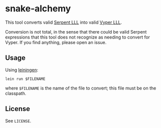 # snake-alchemy

This tool converts valid [Serpent LLL](https://github.com/ethereum/serpent) into valid [Vyper LLL](https://github.com/ethereum/vyper).

Conversion is not total, in the sense that there could be valid Serpent expressions that this tool does not recognize as needing to convert for Vyper. If you find anything, please open an issue.

## Usage

Using [leiningen](https://leiningen.org/):

`lein run $FILENAME`

where `$FILENAME` is the name of the file to convert; this file must be on the classpath.

## License

See `LICENSE`.
